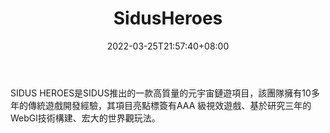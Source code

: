 ﻿---
weight: 
title: "SidusHeroes"
description: "SIDUS HEROES是SIDUS推出的一款高質量的元宇宙鏈遊項目，該團隊擁有10多年的傳統遊戲開發經驗，其項目亮點標簽有AAA 級視效遊戲、基於研究三年的WebGl技術構建、宏大的世界觀玩法。"
date: 2022-03-25T21:57:40+08:00
lastmod: 2022-03-25T16:45:40+08:00
draft: false
authors: ["Metabd"]
featuredImage: "107.jpg"
link: "https://sidusheroes.com/"
tags: ["SidusHeroes","区块链游戏"]
categories: ["navigation"]
navigation: ["区块链游戏"]
lightgallery: true
toc: true
pinned: false
recommend: false
recommend1: false
---
SIDUS HEROES是SIDUS推出的一款高質量的元宇宙鏈遊項目，該團隊擁有10多年的傳統遊戲開發經驗，其項目亮點標簽有AAA 級視效遊戲、基於研究三年的WebGl技術構建、宏大的世界觀玩法。
